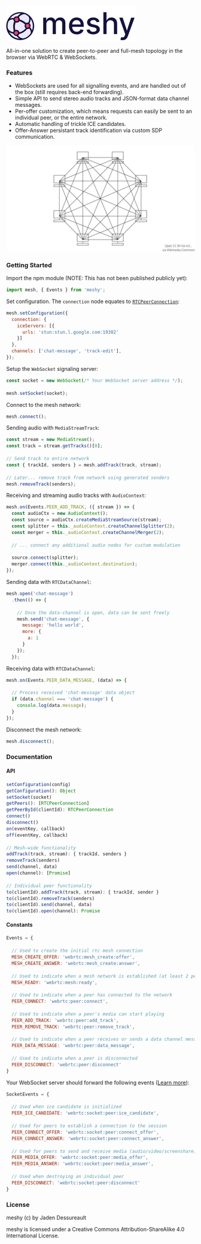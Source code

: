 ![meshy logo](logo.png)

All-in-one solution to create peer-to-peer and full-mesh topology in the browser via WebRTC & WebSockets.

### Features
- WebSockets are used for all signalling events, and are handled out of the box (still requires back-end forwarding).
- Simple API to send stereo audio tracks and JSON-format data channel messages.
- Per-offer customization, which means requests can easily be sent to an individual peer, or the entire network.
- Automatic handling of trickle ICE candidates.
- Offer-Answer persistant track identification via custom SDP communication. 

![topology diagram](diagram.jpg)

### Getting Started

Import the npm module (NOTE: This has not been published publicly yet):
```js
import mesh, { Events } from 'meshy';
```

Set configuration. The `connection` node equates to [`RTCPeerConnection`](https://developer.mozilla.org/en-US/docs/Web/API/RTCPeerConnection/RTCPeerConnection):
```js
mesh.setConfiguration({
  connection: {
    iceServers: [{
      urls: 'stun:stun.l.google.com:19302'
    }]
  },
  channels: ['chat-message', 'track-edit'],
});
```

Setup the `WebSocket` signaling server:
```js
const socket = new WebSocket(/* Your WebSocket server address */);

mesh.setSocket(socket);
```

Connect to the mesh network:
```js
mesh.connect();
```

Sending audio with `MediaStreamTrack`:
```js
const stream = new MediaStream();
const track = stream.getTracks()[0];

// Send track to entire network
const { trackId, senders } = mesh.addTrack(track, stream);

// Later... remove track from network using generated senders
mesh.removeTrack(senders);
```

Receiving and streaming audio tracks with `AudioContext`:

```js
mesh.on(Events.PEER_ADD_TRACK, ({ stream }) => {
  const audioCtx = new AudioContext();
  const source = audioCtx.createMediaStreamSource(stream);
  const splitter = this._audioContext.createChannelSplitter(2);
  const merger = this._audioContext.createChannelMerger(2);

  // ... connect any additional audio nodes for custom modulation
  
  source.connect(splitter);
  merger.connect(this._audioContext.destination);
});

```

Sending data with `RTCDataChannel`:
```js
mesh.open('chat-message')
  .then(() => {

    // Once the data-channel is open, data can be sent freely
    mesh.send('chat-message', {
      message: 'hello world',
      more: {
        a: 1
      }
    });
  });
```

Receiving data with `RTCDataChannel`:
```js
mesh.on(Events.PEER_DATA_MESSAGE, (data) => {
  
  // Process received 'chat-message' data object
  if (data.channel === 'chat-message') {
    console.log(data.message);
  }
});
```

Disconnect the mesh network:
```js
mesh.disconnect();
```

### Documentation

#### API

```js
setConfiguration(config)
getConfiguration(): Object
setSocket(socket)
getPeers(): [RTCPeerConnection]
getPeerById(clientId): RTCPeerConnection
connect()
disconnect()
on(eventKey, callback)
off(eventKey, callback)

// Mesh-wide functionality
addTrack(track, stream): { trackId, senders }
removeTrack(senders)
send(channel, data)
open(channel): [Promise]

// Individual peer functionality
to(clientId).addTrack(track, stream): { trackId, sender }
to(clientId).removeTrack(senders)
to(clientId).send(channel, data)
to(clientId).open(channel): Promise
```

#### Constants
```js
Events = {

  // Used to create the initial rtc mesh connection
  MESH_CREATE_OFFER: 'webrtc:mesh_create:offer',
  MESH_CREATE_ANSWER: 'webrtc:mesh_create:answer',

  // Used to indicate when a mesh network is established (at least 2 peers)
  MESH_READY: 'webrtc:mesh:ready',

  // Used to indicate when a peer has connected to the network
  PEER_CONNECT: 'webrtc:peer:connect',

  // Used to indicate when a peer's media can start playing
  PEER_ADD_TRACK: 'webrtc:peer:add_track',
  PEER_REMOVE_TRACK: 'webrtc:peer:remove_track',

  // Used to indicate when a peer receives or sends a data channel message
  PEER_DATA_MESSAGE: 'webrtc:peer:data_message',

  // Used to indicate when a peer is disconnected
  PEER_DISCONNECT: 'webrtc:peer:disconnect'
}
```

Your WebSocket server should forward the following events ([Learn more](https://developer.mozilla.org/en-US/docs/Web/API/WebRTC_API/Signaling_and_video_calling)):
```js
SocketEvents = {

  // Used when ice candidate is initialized
  PEER_ICE_CANDIDATE: 'webrtc:socket:peer:ice_candidate',

  // Used for peers to establish a connection to the session
  PEER_CONNECT_OFFER: 'webrtc:socket:peer:connect_offer',
  PEER_CONNECT_ANSWER: 'webrtc:socket:peer:connect_answer',

  // Used for peers to send and receive media (audio/video/screenshare)
  PEER_MEDIA_OFFER: 'webrtc:socket:peer:media_offer',
  PEER_MEDIA_ANSWER: 'webrtc:socket:peer:media_answer',

  // Used when destroying an individual peer
  PEER_DISCONNECT: 'webrtc:socket:peer:disconnect'
}
```

### License

meshy (c) by Jaden Dessureault

meshy is licensed under a Creative Commons Attribution-ShareAlike 4.0 International License.
